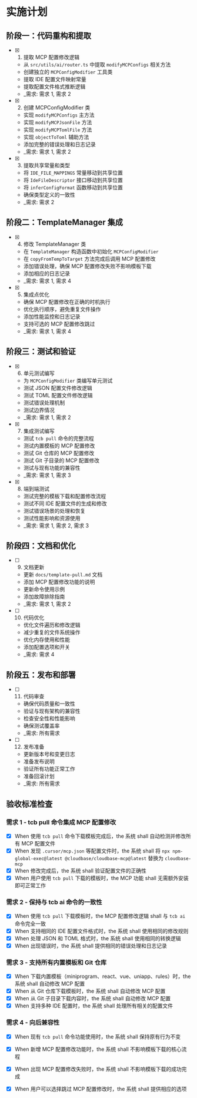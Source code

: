 # 实施计划

## 阶段一：代码重构和提取

- [x] 1. 提取 MCP 配置修改逻辑
  - 从 `src/utils/ai/router.ts` 中提取 `modifyMCPConfigs` 相关方法
  - 创建独立的 `MCPConfigModifier` 工具类
  - 提取 IDE 配置文件映射常量
  - 提取配置文件格式推断逻辑
  - _需求: 需求 1, 需求 2

- [x] 2. 创建 MCPConfigModifier 类
  - 实现 `modifyMCPConfigs` 主方法
  - 实现 `modifyMCPJsonFile` 方法
  - 实现 `modifyMCPTomlFile` 方法
  - 实现 `objectToToml` 辅助方法
  - 添加完整的错误处理和日志记录
  - _需求: 需求 1, 需求 2

- [x] 3. 提取共享常量和类型
  - 将 `IDE_FILE_MAPPINGS` 常量移动到共享位置
  - 将 `IdeFileDescriptor` 接口移动到共享位置
  - 将 `inferConfigFormat` 函数移动到共享位置
  - 确保类型定义的一致性
  - _需求: 需求 2

## 阶段二：TemplateManager 集成

- [x] 4. 修改 TemplateManager 类
  - 在 `TemplateManager` 构造函数中初始化 `MCPConfigModifier`
  - 在 `copyFromTempToTarget` 方法完成后调用 MCP 配置修改
  - 添加错误处理，确保 MCP 配置修改失败不影响模板下载
  - 添加相应的日志记录
  - _需求: 需求 1, 需求 4

- [x] 5. 集成点优化
  - 确保 MCP 配置修改在正确的时机执行
  - 优化执行顺序，避免重复文件操作
  - 添加性能监控和日志记录
  - 支持可选的 MCP 配置修改跳过
  - _需求: 需求 1, 需求 4

## 阶段三：测试和验证

- [x] 6. 单元测试编写
  - 为 `MCPConfigModifier` 类编写单元测试
  - 测试 JSON 配置文件修改逻辑
  - 测试 TOML 配置文件修改逻辑
  - 测试错误处理机制
  - 测试边界情况
  - _需求: 需求 1, 需求 2

- [x] 7. 集成测试编写
  - 测试 `tcb pull` 命令的完整流程
  - 测试内置模板的 MCP 配置修改
  - 测试 Git 仓库的 MCP 配置修改
  - 测试 Git 子目录的 MCP 配置修改
  - 测试与现有功能的兼容性
  - _需求: 需求 1, 需求 3

- [x] 8. 端到端测试
  - 测试完整的模板下载和配置修改流程
  - 测试不同 IDE 配置文件的生成和修改
  - 测试错误场景的处理和恢复
  - 测试性能影响和资源使用
  - _需求: 需求 1, 需求 2, 需求 3

## 阶段四：文档和优化

- [ ] 9. 文档更新
  - 更新 `docs/template-pull.md` 文档
  - 添加 MCP 配置修改功能的说明
  - 更新命令使用示例
  - 添加故障排除指南
  - _需求: 需求 1, 需求 2

- [ ] 10. 代码优化
  - 优化文件遍历和修改逻辑
  - 减少重复的文件系统操作
  - 优化内存使用和性能
  - 添加配置选项和开关
  - _需求: 需求 4

## 阶段五：发布和部署

- [ ] 11. 代码审查
  - 确保代码质量和一致性
  - 验证与现有架构的兼容性
  - 检查安全性和性能影响
  - 确保测试覆盖率
  - _需求: 所有需求

- [ ] 12. 发布准备
  - 更新版本号和变更日志
  - 准备发布说明
  - 验证所有功能正常工作
  - 准备回滚计划
  - _需求: 所有需求

## 验收标准检查

### 需求 1 - tcb pull 命令集成 MCP 配置修改
- [x] When 使用 `tcb pull` 命令下载模板完成后，the 系统 shall 自动检测并修改所有 MCP 配置文件
- [x] When 发现 `.cursor/mcp.json` 等配置文件时，the 系统 shall 将 `npx npm-global-exec@latest @cloudbase/cloudbase-mcp@latest` 替换为 `cloudbase-mcp`
- [x] When 修改完成后，the 系统 shall 验证配置文件的正确性
- [x] When 用户使用 `tcb pull` 下载的模板时，the MCP 功能 shall 无需额外安装即可正常工作

### 需求 2 - 保持与 tcb ai 命令的一致性
- [x] When 使用 `tcb pull` 下载模板时，the MCP 配置修改逻辑 shall 与 `tcb ai` 命令完全一致
- [x] When 支持相同的 IDE 配置文件格式时，the 系统 shall 使用相同的修改规则
- [x] When 处理 JSON 和 TOML 格式时，the 系统 shall 使用相同的转换逻辑
- [x] When 出现错误时，the 系统 shall 提供相同的错误处理和日志记录

### 需求 3 - 支持所有内置模板和 Git 仓库
- [x] When 下载内置模板（miniprogram、react、vue、uniapp、rules）时，the 系统 shall 自动修改 MCP 配置
- [x] When 从 Git 仓库下载模板时，the 系统 shall 自动修改 MCP 配置
- [x] When 从 Git 子目录下载内容时，the 系统 shall 自动修改 MCP 配置
- [x] When 支持多种 IDE 配置时，the 系统 shall 处理所有相关的配置文件

### 需求 4 - 向后兼容性
- [x] When 现有 `tcb pull` 命令功能使用时，the 系统 shall 保持原有行为不变
- [x] When 新增 MCP 配置修改功能时，the 系统 shall 不影响模板下载的核心流程
- [x] When 出现 MCP 配置修改失败时，the 系统 shall 不影响模板下载的成功完成
- [x] When 用户可以选择跳过 MCP 配置修改时，the 系统 shall 提供相应的选项

